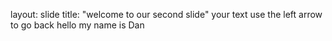 layout: slide
title: "welcome to our second slide"
your text
use the left arrow to go back
hello my name is Dan
